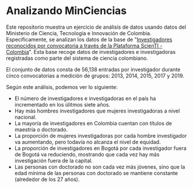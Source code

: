 # Analizando MinCiencias

Este repositorio muestra un ejercicio de análisis de datos usando datos del Ministerio de Ciencia, Tecnología e Innovación de Colombia. Específicamente, se analizan los datos de la base de "[Investigadores reconocidos por convocatoria a través de la Plataforma ScienTI - Colombia](https://www.datos.gov.co/Ciencia-Tecnolog-a-e-Innovaci-n/Investigadores-Reconocidos-por-convocatoria/bqtm-4y2h)". Esta base recoge datos de investigadores e investigadoras registradas como parte del sistema de ciencia colombiano.

El conjunto de datos consta de 56,138 entradas por investigador durante cinco convocatorias a medición de grupos: 2013, 2014, 2015, 2017 y 2019.

Según este análisis, podemos ver lo siguiente:
* El número de investigadores e investigadoras en el país ha incrementado en los úlitmos siete años.
* Hay más hombres investigadores que mujeres investigadoras a nivel nacional.
* La mayoría de investigadores en Colombia cuentan con títulos de maestría o doctorado.
* La proporción de mujeres investigadoras por cada hombre investigador va aumentando, pero todavía no alcanza el nivel de equidad.
* La proporción de investigadores en Bogotá por cada investigador fuera de Bogotá va reduciendo, mostrando que cada vez hay más investigación fuera de la capital.
* Las personas con doctorado no son cada vez más jóvenes, sino que la edad mínima de las personas con doctorado se mantiene constante (alrededor de los 27 años).
